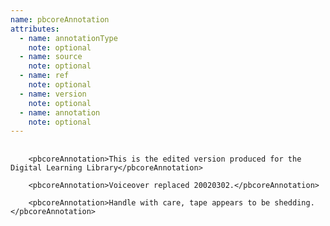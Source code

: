 ```yaml
---
name: pbcoreAnnotation
attributes:
  - name: annotationType
    note: optional
  - name: source
    note: optional
  - name: ref
    note: optional
  - name: version
    note: optional
  - name: annotation
    note: optional
---
```

<pre>
  <code>
    &lt;pbcoreAnnotation&gt;This is the edited version produced for the Digital Learning Library&lt;/pbcoreAnnotation&gt;<br>
    &lt;pbcoreAnnotation&gt;Voiceover replaced 20020302.&lt;/pbcoreAnnotation&gt;<br>
    &lt;pbcoreAnnotation&gt;Handle with care, tape appears to be shedding.&lt;/pbcoreAnnotation&gt;<br>
  </code>
</pre>
